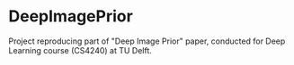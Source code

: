 # DeepImagePrior
Project reproducing part of "Deep Image Prior" paper, conducted for Deep Learning course (CS4240) at TU Delft.
